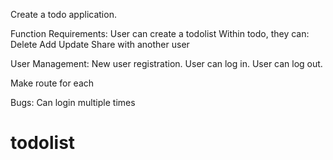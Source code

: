 Create a todo application.

Function Requirements:
User can create a todolist
Within todo, they can:
Delete
Add
Update
Share with another user

User Management:
New user registration.
User can log in.
User can log out.

Make route for each

Bugs:
Can login multiple times
# todolist
